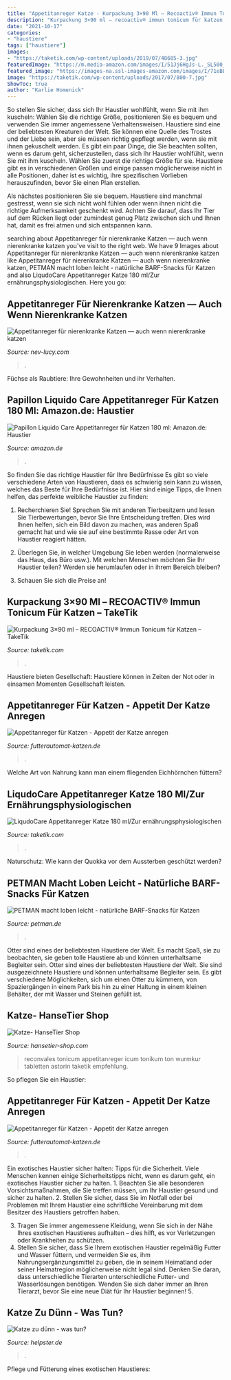 ```yaml
---
title: "Appetitanreger Katze - Kurpackung 3×90 Ml – Recoactiv® Immun Tonicum Für Katzen – Taketik"
description: "Kurpackung 3×90 ml – recoactiv® immun tonicum für katzen – taketik"
date: "2021-10-17"
categories:
- "haustiere"
tags: ["haustiere"]
images:
- "https://taketik.com/wp-content/uploads/2019/07/48685-3.jpg"
featuredImage: "https://m.media-amazon.com/images/I/51Jj6HgJs-L._SL500_.jpg"
featured_image: "https://images-na.ssl-images-amazon.com/images/I/71eBBrgq3DL._CR204,0,1224,1224_UX175.jpg"
image: "https://taketik.com/wp-content/uploads/2017/07/800-7.jpg"
ShowToc: true
author: "Karlie Homenick"
---
```



So stellen Sie sicher, dass sich Ihr Haustier wohlfühlt, wenn Sie mit ihm kuscheln: Wählen Sie die richtige Größe, positionieren Sie es bequem und verwenden Sie immer angemessene Verhaltensweisen.
Haustiere sind eine der beliebtesten Kreaturen der Welt. Sie können eine Quelle des Trostes und der Liebe sein, aber sie müssen richtig gepflegt werden, wenn sie mit ihnen gekuschelt werden.
Es gibt ein paar Dinge, die Sie beachten sollten, wenn es darum geht, sicherzustellen, dass sich Ihr Haustier wohlfühlt, wenn Sie mit ihm kuscheln. Wählen Sie zuerst die richtige Größe für sie. Haustiere gibt es in verschiedenen Größen und einige passen möglicherweise nicht in alle Positionen, daher ist es wichtig, ihre spezifischen Vorlieben herauszufinden, bevor Sie einen Plan erstellen.

Als nächstes positionieren Sie sie bequem. Haustiere sind manchmal gestresst, wenn sie sich nicht wohl fühlen oder wenn ihnen nicht die richtige Aufmerksamkeit geschenkt wird. Achten Sie darauf, dass Ihr Tier auf dem Rücken liegt oder zumindest genug Platz zwischen sich und Ihnen hat, damit es frei atmen und sich entspannen kann.

	

		
searching about Appetitanreger für nierenkranke Katzen — auch wenn nierenkranke katzen you've visit to the right web. We have 9 Images about Appetitanreger für nierenkranke Katzen — auch wenn nierenkranke katzen like Appetitanreger für nierenkranke Katzen — auch wenn nierenkranke katzen, PETMAN macht loben leicht - natürliche BARF-Snacks für Katzen and also LiqudoCare Appetitanreger Katze 180 ml/Zur ernährungsphysiologischen. Here you go:
		
    
## Appetitanreger Für Nierenkranke Katzen — Auch Wenn Nierenkranke Katzen

<img loading=lazy src="https://nev-lucy.com/seld/MqKeCM13G4D938pvxwscpQHaHa.jpg" onerror="this.onerror=null;this.src='https://tse2.mm.bing.net/th?id=OIP.gtEl3ABwR0XvmVKOKCzs4gAAAA&amp;pid=15.1';" alt="Appetitanreger für nierenkranke Katzen — auch wenn nierenkranke katzen">

_Source: nev-lucy.com_

>. 

	

Füchse als Raubtiere: Ihre Gewohnheiten und ihr Verhalten.

    
## Papillon Liquido Care Appetitanreger Für Katzen 180 Ml: Amazon.de: Haustier

<img loading=lazy src="https://images-na.ssl-images-amazon.com/images/I/71eBBrgq3DL._CR204,0,1224,1224_UX175.jpg" onerror="this.onerror=null;this.src='https://tse3.mm.bing.net/th?id=OIP.R2kvXVEqqU2sWo_xKxai6gAAAA&amp;pid=15.1';" alt="Papillon Liquido Care Appetitanreger für Katzen 180 ml: Amazon.de: Haustier">

_Source: amazon.de_

>. 

	

So finden Sie das richtige Haustier für Ihre Bedürfnisse
Es gibt so viele verschiedene Arten von Haustieren, dass es schwierig sein kann zu wissen, welches das Beste für Ihre Bedürfnisse ist. Hier sind einige Tipps, die Ihnen helfen, das perfekte weibliche Haustier zu finden:
1. Recherchieren Sie! Sprechen Sie mit anderen Tierbesitzern und lesen Sie Tierbewertungen, bevor Sie Ihre Entscheidung treffen. Dies wird Ihnen helfen, sich ein Bild davon zu machen, was anderen Spaß gemacht hat und wie sie auf eine bestimmte Rasse oder Art von Haustier reagiert hätten.

2. Überlegen Sie, in welcher Umgebung Sie leben werden (normalerweise das Haus, das Büro usw.). Mit welchen Menschen möchten Sie Ihr Haustier teilen? Werden sie herumlaufen oder in ihrem Bereich bleiben?

3. Schauen Sie sich die Preise an!

    
## Kurpackung 3×90 Ml – RECOACTIV® Immun Tonicum Für Katzen – TakeTik

<img loading=lazy src="https://taketik.com/wp-content/uploads/2017/07/800-7.jpg" onerror="this.onerror=null;this.src='https://tse4.mm.bing.net/th?id=OIP.jH3xii_2ICjkqDtdBrKBqQAAAA&amp;pid=15.1';" alt="Kurpackung 3×90 ml – RECOACTIV® Immun Tonicum für Katzen – TakeTik">

_Source: taketik.com_

>. 

	

Haustiere bieten Gesellschaft: Haustiere können in Zeiten der Not oder in einsamen Momenten Gesellschaft leisten.

    
## Appetitanreger Für Katzen - Appetit Der Katze Anregen

<img loading=lazy src="https://m.media-amazon.com/images/I/51Jj6HgJs-L._SL500_.jpg" onerror="this.onerror=null;this.src='https://tse3.mm.bing.net/th?id=OIP.xt2TjT85aFdqAGwlv_08HgHaHa&amp;pid=15.1';" alt="Appetitanreger für Katzen - Appetit der Katze anregen">

_Source: futterautomat-katzen.de_

>. 

	

Welche Art von Nahrung kann man einem fliegenden Eichhörnchen füttern?

    
## LiqudoCare Appetitanreger Katze 180 Ml/Zur Ernährungsphysiologischen

<img loading=lazy src="https://taketik.com/wp-content/uploads/2019/07/48685-3.jpg" onerror="this.onerror=null;this.src='https://tse2.mm.bing.net/th?id=OIP.oEERig9-ZcEcHE2UAtnEOwHaFs&amp;pid=15.1';" alt="LiqudoCare Appetitanreger Katze 180 ml/Zur ernährungsphysiologischen">

_Source: taketik.com_

>. 

	

Naturschutz: Wie kann der Quokka vor dem Aussterben geschützt werden?

    
## PETMAN Macht Loben Leicht - Natürliche BARF-Snacks Für Katzen

<img loading=lazy src="https://petman.de/uploads/710535-komm.png" onerror="this.onerror=null;this.src='https://tse3.mm.bing.net/th?id=OIP.d15bHpH8FxX755hU_i32CgHaHg&amp;pid=15.1';" alt="PETMAN macht loben leicht - natürliche BARF-Snacks für Katzen">

_Source: petman.de_

>. 

	

Otter sind eines der beliebtesten Haustiere der Welt. Es macht Spaß, sie zu beobachten, sie geben tolle Haustiere ab und können unterhaltsame Begleiter sein.
Otter sind eines der beliebtesten Haustiere der Welt. Sie sind ausgezeichnete Haustiere und können unterhaltsame Begleiter sein. Es gibt verschiedene Möglichkeiten, sich um einen Otter zu kümmern, von Spaziergängen in einem Park bis hin zu einer Haltung in einem kleinen Behälter, der mit Wasser und Steinen gefüllt ist.

    
## Katze- HanseTier Shop

<img loading=lazy src="https://www.hansetier-shop.com/storage/images/image?remote=https:%2F%2Fwww.hansetier-shop.com%2FWebRoot%2FStore32%2FShops%2F88746869%2F5F9A%2FBAD7%2F6CE9%2FFE88%2F8250%2F0A0C%2F6D12%2F947E%2FReconvales_Katze_6x_45_ml.jpg&amp;shop=88746869&amp;width=600" onerror="this.onerror=null;this.src='https://tse3.mm.bing.net/th?id=OIP.3-e2fAt6CQpRvq6fmq05hQHaGB&amp;pid=15.1';" alt="Katze- HanseTier Shop">

_Source: hansetier-shop.com_

>reconvales tonicum appetitanreger icum tonikum ton wurmkur tabletten astorin taketik empfehlung. 

	

So pflegen Sie ein Haustier:

    
## Appetitanreger Für Katzen - Appetit Der Katze Anregen

<img loading=lazy src="https://www.futterautomat-katzen.de/wp-content/uploads/2020/01/shutterstock_755643178-768x512.jpg" onerror="this.onerror=null;this.src='https://tse4.mm.bing.net/th?id=OIP.xI9wP8Y-b10Pu_7qsg5PiAHaE8&amp;pid=15.1';" alt="Appetitanreger für Katzen - Appetit der Katze anregen">

_Source: futterautomat-katzen.de_

>. 

	

Ein exotisches Haustier sicher halten: Tipps für die Sicherheit.
Viele Menschen kennen einige Sicherheitstipps nicht, wenn es darum geht, ein exotisches Haustier sicher zu halten. 1. Beachten Sie alle besonderen Vorsichtsmaßnahmen, die Sie treffen müssen, um Ihr Haustier gesund und sicher zu halten.
2. Stellen Sie sicher, dass Sie im Notfall oder bei Problemen mit Ihrem Haustier eine schriftliche Vereinbarung mit dem Besitzer des Haustiers getroffen haben.

3. Tragen Sie immer angemessene Kleidung, wenn Sie sich in der Nähe Ihres exotischen Haustieres aufhalten – dies hilft, es vor Verletzungen oder Krankheiten zu schützen.
4. Stellen Sie sicher, dass Sie Ihrem exotischen Haustier regelmäßig Futter und Wasser füttern, und vermeiden Sie es, ihm Nahrungsergänzungsmittel zu geben, die in seinem Heimatland oder seiner Heimatregion möglicherweise nicht legal sind. Denken Sie daran, dass unterschiedliche Tierarten unterschiedliche Futter- und Wasserlösungen benötigen. Wenden Sie sich daher immer an Ihren Tierarzt, bevor Sie eine neue Diät für Ihr Haustier beginnen! 5.

    
## Katze Zu Dünn - Was Tun?

<img loading=lazy src="https://static.helpster.de/attachments/articles/icons/22054/featured/iStock_000012623748XSmall.jpg" onerror="this.onerror=null;this.src='https://tse3.mm.bing.net/th?id=OIP.wf8UWc7jmtwaMqWJF5VHrAAAAA&amp;pid=15.1';" alt="Katze zu dünn - was tun?">

_Source: helpster.de_

>. 

	

Pflege und Fütterung eines exotischen Haustieres:

